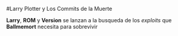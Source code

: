 #Larry Plotter y Los Commits de la Muerte

**Larry**, **ROM** y **Version** se lanzan a la busqueda de los *exploits* que 
**Ballmemort** necesita para sobrevivir
